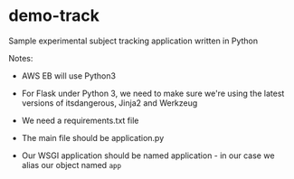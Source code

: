 # demo-track
Sample experimental subject tracking application written in Python

Notes:

- AWS EB will use Python3

- For Flask under Python 3, we need to make sure we're using the latest
  versions of itsdangerous, Jinja2 and Werkzeug

- We need a requirements.txt file

- The main file should be application.py

- Our WSGI application should be named application - in our case we
  alias our object named `app`
